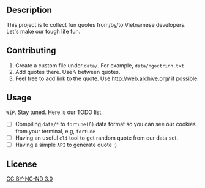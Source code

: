## Description

This project is to collect fun quotes from/by/to Vietnamese developers.
Let's make our tough life fun.

## Contributing

1. Create a custom file under `data/`. For example, `data/ngoctrinh.txt`
1. Add quotes there. Use `%` between quotes.
1. Feel free to add link to the quote. Use http://web.archive.org/ if possible.

## Usage

`WIP`. Stay tuned. Here is our TODO list.

- [ ] Compiling `data/*` to `fortune(6)` data format so you can see our cookies from
      your terminal, e.g, `fortune`
- [ ] Having an useful `cli` tool to get random quote from our data set.
- [ ] Having a simple `API` to generate quote :)

## License

[CC BY-NC-ND 3.0](https://creativecommons.org/licenses/by-nc-nd/3.0/)
